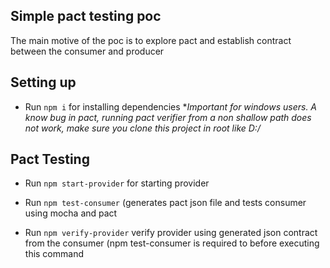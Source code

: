 
## Simple pact testing poc

The main motive of the poc is to explore pact and establish contract between the consumer and producer

## Setting up

-  Run `npm i` for installing dependencies
  \**Important for windows users. A know bug in pact, running pact verifier from  a non shallow path does not work, make sure you clone this project in root like D:/*

## Pact Testing

-  Run `npm start-provider` for starting provider

-  Run `npm test-consumer` (generates pact json file and tests consumer using mocha and pact

-  Run `npm verify-provider` verify provider using generated json contract from the consumer (npm test-consumer is required to before executing this command

